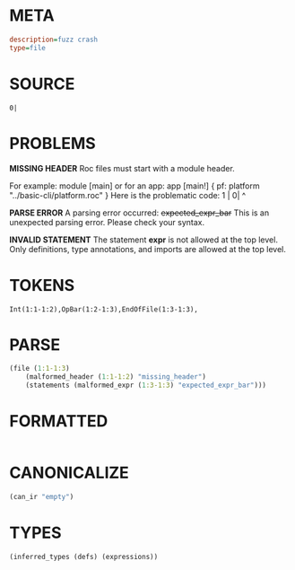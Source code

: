# META
~~~ini
description=fuzz crash
type=file
~~~
# SOURCE
~~~roc
0|
~~~
# PROBLEMS
**MISSING HEADER**
Roc files must start with a module header.

For example:
        module [main]
or for an app:
        app [main!] { pf: platform "../basic-cli/platform.roc" }
Here is the problematic code:
1 | 0|
    ^


**PARSE ERROR**
A parsing error occurred: ~~expected_expr_bar~~
This is an unexpected parsing error. Please check your syntax.

**INVALID STATEMENT**
The statement **expr** is not allowed at the top level.
Only definitions, type annotations, and imports are allowed at the top level.

# TOKENS
~~~zig
Int(1:1-1:2),OpBar(1:2-1:3),EndOfFile(1:3-1:3),
~~~
# PARSE
~~~clojure
(file (1:1-1:3)
	(malformed_header (1:1-1:2) "missing_header")
	(statements (malformed_expr (1:3-1:3) "expected_expr_bar")))
~~~
# FORMATTED
~~~roc

~~~
# CANONICALIZE
~~~clojure
(can_ir "empty")
~~~
# TYPES
~~~clojure
(inferred_types (defs) (expressions))
~~~
